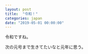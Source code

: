 ```yaml
---
layout: post
title:  "令和！"
categories: japan
date: "2019-05-01 00:00:00"
---
```


令和ですね。

次の元号まで生きてたいなと元年に思う。